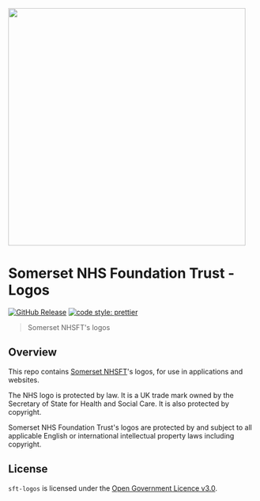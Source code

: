 <a href="https://www.somersetft.nhs.uk/">
	<img alttext="Somerset NHSFT logo" src="https://github.com/TauntonandSomersetNHSTrust/sft-logos/raw/HEAD/images/sft-nhsft-logo-left-aligned-transparent-background.png" width="480" />
</a>

# Somerset NHS Foundation Trust - Logos

[![GitHub Release](https://img.shields.io/github/release/TauntonandSomersetNHSTrust/sft-logos.svg)](https://github.com/TauntonandSomersetNHSTrust/sft-logos/releases/latest/)
[![code style: prettier](https://img.shields.io/badge/code_style-prettier-ff69b4.svg?style=flat)](https://github.com/prettier/prettier)

> Somerset NHSFT's logos

## Overview

This repo contains [Somerset NHSFT](https://www.somersetft.nhs.uk/)'s logos, for use in applications and websites.

The NHS logo is protected by law. It is a UK trade mark owned by the Secretary of State for Health and Social Care. It is also protected by copyright.

Somerset NHS Foundation Trust's logos are protected by and subject to all applicable English or international intellectual property laws including copyright.

## License

`sft-logos` is licensed under the [Open Government Licence v3.0](./LICENSE).
